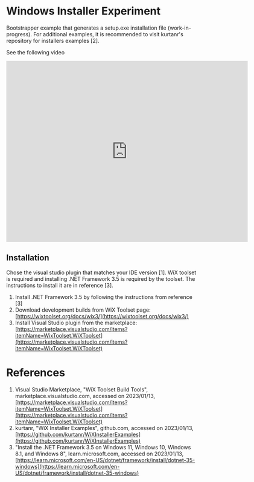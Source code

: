 # Windows Installer Experiment
Bootstrapper example that generates a setup.exe installation file (work-in-progress). For additional examples, it is recommended to visit kurtanr's repository for installers examples [2].

See the following video
<iframe
    width="640"
    height="480"
    src="https://www.youtube.com/watch?v=usOh3NQO9Ms&ab_channel=Synergex?autoplay=0"
    frameborder="0"
    allow="autoplay; encrypted-media"
    allowfullscreen
>
</iframe>

## Installation
Chose the visual studio plugin that matches your IDE version [1]. WiX toolset is required and installing .NET Framework 3.5 is required by the toolset. The instructions to install it are in reference [3].

1. Install .NET Framework 3.5 by following the instructions from reference [3]
2. Download development builds from WiX Toolset page: [https://wixtoolset.org/docs/wix3/](https://wixtoolset.org/docs/wix3/)
3. Install Visual Studio plugin from the marketplace: [https://marketplace.visualstudio.com/items?itemName=WixToolset.WiXToolset](https://marketplace.visualstudio.com/items?itemName=WixToolset.WiXToolset)

# References
1. Visual Studio Marketplace, "WiX Toolset Build Tools", marketplace.visualstudio.com, accessed on 2023/01/13, [https://marketplace.visualstudio.com/items?itemName=WixToolset.WiXToolset](https://marketplace.visualstudio.com/items?itemName=WixToolset.WiXToolset)
2. kurtanr, "WiX Installer Examples", github.com, accessed on 2023/01/13, [https://github.com/kurtanr/WiXInstallerExamples](https://github.com/kurtanr/WiXInstallerExamples)
3. "Install the .NET Framework 3.5 on Windows 11, Windows 10, Windows 8.1, and Windows 8", learn.microsoft.com, accessed on 2023/01/13, [https://learn.microsoft.com/en-US/dotnet/framework/install/dotnet-35-windows](https://learn.microsoft.com/en-US/dotnet/framework/install/dotnet-35-windows)